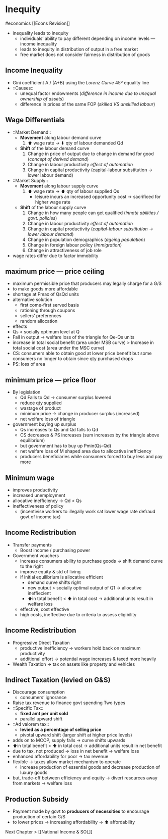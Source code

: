 # Inequity
#economics
[[Econs Revision]]

* inequality leads to inequity
	* individuals’ ability to pay different depending on income levels — income inequality
	* leads to inequity in distribution of output in a free market
	* free market does not consider fairness in distribution of goods
	
## Income Inequality 
* Gini coefficient A / (A+B) using the _Lorenz Curve_ 45º equality line
* ::Causes::
	* unequal factor endowments (_difference in income due to unequal ownership of assets_)
	* difference in prices of the same FOP (_skilled VS unskilled labour_)

## Wage Differentials
* ::Market Demand::
	* **Movement** along labour demand curve
		1. ⬆ wage rate -> ⬇ qty of labour demanded Qd
	* **Shift** of the labour demand curve
		1. Change in price of output due to change in demand for good (_concept of derived demand_)
		2. Change in labour productivity _effect of automation_
		3. Change in capital productivity (capital-labour substitution -> lower labour demand) 
* ::Market Supply::
	* **Movement** along labour supply curve
		1. ⬆ wage rate -> ⬆ qty of labour supplied Qs
			* leisure incurs an increased opportunity cost -> sacrificed for higher wage rate
	* **Shift** of the labour supply curve
		1. Change in how many people can get qualified (_innate abilities / govt. policies_)
		2. Change in labour productivity _effect of automation_
		3. Change in capital productivity (_capital-labour substitution -> lower labour demand_) 
		4. Change in population demographics (_ageing population_)
		5. Change in foreign labour policy (_immigration_)
		6. Change in attractiveness of job role
* wage rates differ due to factor immobility

## maximum price — price ceiling
* maximum permissible price that producers may legally charge for a G/S
* to make goods more affordable
* shortage at Pmax of QsQd units
* alternative solution
	* first come-first served basis
	* rationing through coupons
	* sellers’ preferences
	* random allocation
* effects 
* Qs < socially optimum level at Q
* Fall in output -> welfare loss of the triangle for  Qe-Qs units
* increase in total social benefit (area under MSB curve) > Increase in total social cost (area under the MSC curve)
* CS: consumers able to obtain good at lower price benefit but some consumers no longer to obtain since qty purchased drops
* PS: loss of area

## minimum price — price floor
* By legislation
	* Qd Falls to Qd -> consumer surplus lowered
	* reduce qty supplied
	* wastage of product
	* minimum price -> change in producer surplus (increased) 
	* net welfare loss of triangle
* government buying up surplus
	* Qs increases to Qs and Qd falls to Qd
	* CS decreases	 & PS increases (sum increases by the triangle above equilibrium)
	* but government has to buy up Pmin(Qs-Qd)
	* net welfare loss of M shaped area due to allocative inefficiency
	* producers beneficiaries while consumers forced to buy less and pay more

## Minimum wage
* improves productivity
* increased unemployment
* allocative inefficiency -> Qd < Qs
* ineffectiveness of policy 
	* (incentivise workers to illegally work sat lower wage rate defraud govt of income tax)
	
## Income Redistribution
* Transfer payments 
	* Boost income / purchasing power 
* Government vouchers
	* increase consumers ability to purchase goods -> shift demand curve to the right
	* improve equity & std of living
	* if initial equilibrium is allocative efficient
		* demand curve shifts right
		* new output > socially optimal output of Q1 -> allocative ineffiecient
		* ⬆in total benefit < ⬆ in total cost -> additional units result in welfare loss
	* effective, cost effective
	* high costs, ineffective due to criteria to assess eligibility

## Income Redistribution
* Progressive Direct Taxation
	* productive inefficiency -> workers hold back on maximum productivity
	* additional effort -> potential wage increases & taxed more heavily
* Wealth Taxation -> tax on assets like property and vehicles

## Indirect Taxation (levied on G&S)
* Discourage consumption 
	* consumers’ ignorance 
* Raise tax revenue to finance govt spending
Two types
* ::Specific Tax:: 
	* **fixed amt per unit sold**
	* parallel upward shift
* ::Ad valorem tax:: 
	* **levied as a percentage of selling price** 
	* pivotal upward shift (larger shift at higher price levels)
* adds on to MCOP, supply falls -> curve shifts upwards
* ⬆in total benefit > ⬆ in total cost -> additional units result in net benefit
* due to tax, not produced -> loss in net benefit -> welfare loss
* enhanced affordability for poor -> tax revenue
* flexible -> taxes allow market mechanism to operate
	* increase production of essential goods and decrease production of luxury goods
* but, trade-off between efficiency and equity -> divert resources away from markets -> welfare loss

## Production Subsidy 
* Payment made by govt to **producers of necessities** to encourage production of certain G/S
* to lower prices -> increasing affordability -> ⬆ affordability 

Next Chapter > [[National Income & SOL]]